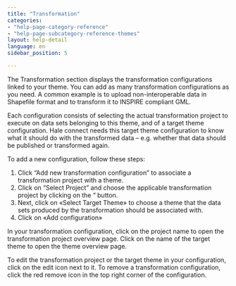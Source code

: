 ```yaml
---
title: "Transformation"
categories:
- "help-page-category-reference"
- "help-page-subcategory-reference-themes"
layout: help-detail
language: en
sidebar_position: 5

---
```


The Transformation section displays the transformation configurations linked to your theme. You can add as many transformation configurations as you need. A common example is to upload non-interoperable data in Shapefile format and to transform it to INSPIRE compliant GML.

Each configuration consists of selecting the actual transformation project to execute on data sets belonging to this theme, and of a target theme configuration. Hale connect needs this target theme configuration to know what it should do with the transformed data – e.g. whether that data should be published or transformed again.

To add a new configuration, follow these steps:

1.	Click “Add new transformation configuration” to associate a transformation project with a theme.
2.	Click on “Select Project” and choose the applicable transformation project by clicking on the “ button.
3.	Next, click on «Select Target Theme» to choose a theme that the data sets produced by the transformation should be associated with.
4.	Click on «Add configuration»

In your transformation configuration, click on the project name to open the transformation project overview page. Click on the name of the target theme to open the theme overview page.

To edit the transformation project or the target theme in your configuration, click on the edit icon next to it. To remove a transformation configuration, click the red remove icon in the top right corner of the configuration.
